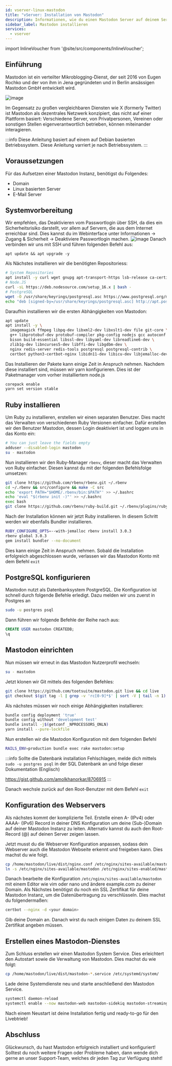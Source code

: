 ```yaml
---
id: vserver-linux-mastodon
title: "vServer: Installation von Mastodon"
description: Informationen, wie du einen Mastodon Server auf deinem Server von ZAP-Hosting einrichten kannst - ZAP-Hosting.com Dokumentation
sidebar_label: Mastodon installieren
services:
  - vserver
---
```


import InlineVoucher from '@site/src/components/InlineVoucher';

## Einführung

Mastodon ist ein verteilter Mikroblogging-Dienst, der seit 2016 von Eugen Rochko und der von ihm in Jena gegründeten und in Berlin ansässigen Mastodon GmbH entwickelt wird.

![image](https://user-images.githubusercontent.com/32127408/207198152-fa6ca1e6-b845-4fd8-83d9-cc4a8fb91f9f.png)

Im Gegensatz zu großen vergleichbaren Diensten wie X (formerly Twitter) ist Mastodon als dezentrales Netzwerk konzipiert, das nicht auf einer Plattform basiert:
Verschiedene Server, von Privatpersonen, Vereinen oder sonstigen Stellen eigenverantwortlich betrieben, können miteinander interagieren.

:::info
Diese Anleitung basiert auf einem auf Debian basierten Betriebssystem. Diese Anleitung varriert je nach Betriebssystem.
:::

<InlineVoucher />

## Voraussetzungen
Für das Aufsetzen einer Mastodon Instanz, benötigst du Folgendes:
- Domain
- Linux basierten Server
- E-Mail Server

## Systemvorbereitung
Wir empfehlen, das Deaktivieren vom Passwortlogin über SSH, da dies ein Sicherheitsrisiko darstellt, vor allem auf Servern, die aus dem Internet erreichbar sind. Dies kannst du im Webinterface unter Informationen -> Zugang & Sicherheit -> Deaktiviere Passwortlogin machen. 
![image](https://user-images.githubusercontent.com/32127408/207198356-d36eeb4d-647c-4102-9d09-dcaebd8a29b5.png)
Danach verbinden wir uns mit SSH und führen folgenden Befehl aus:
```
apt update && apt upgrade -y
```

Als Nächstes installieren wir die benötigten Repositoriess:
```bash
# System Repositories
apt install -y curl wget gnupg apt-transport-https lsb-release ca-certificates
# Node.JS
curl -sL https://deb.nodesource.com/setup_16.x | bash -
# PostgreSQL
wget -O /usr/share/keyrings/postgresql.asc https://www.postgresql.org/media/keys/ACCC4CF8.asc
echo "deb [signed-by=/usr/share/keyrings/postgresql.asc] http://apt.postgresql.org/pub/repos/apt $(lsb_release -cs)-pgdg main" > /etc/apt/sources.list.d/postgresql.list
```

Daraufhin installieren wir die ersten Abhängigkeiten von Mastodon:
```bash
apt update
apt install -y \
  imagemagick ffmpeg libpq-dev libxml2-dev libxslt1-dev file git-core \
  g++ libprotobuf-dev protobuf-compiler pkg-config nodejs gcc autoconf \
  bison build-essential libssl-dev libyaml-dev libreadline6-dev \
  zlib1g-dev libncurses5-dev libffi-dev libgdbm-dev \
  nginx redis-server redis-tools postgresql postgresql-contrib \
  certbot python3-certbot-nginx libidn11-dev libicu-dev libjemalloc-dev
```

Das Installieren der Pakete kann einige Zeit in Anspruch nehmen. Nachdem diese installiert sind, müssen wir yarn konfigurieren. Dies ist der Paketmanager vom vorher installiertem node.js
```bash
corepack enable
yarn set version stable
```

## Ruby installieren 
Um Ruby zu installieren, erstellen wir einen separaten Benutzer. Dies macht das Verwalten von verschiedenen Ruby Versionen einfacher. Dafür erstellen wir den Benutzer Mastodon, dessen Login deaktiviert ist und loggen uns in das Konto ein:
```bash
# You can just leave the fields empty
adduser --disabled-login mastodon
su - mastodon
```

Nun installieren wir den Ruby-Manager `rbenv`, dieser macht das Verwalten von Ruby einfacher. Diesen kannst du mit der folgenden Befehlsfolge umsetzen:
```bash
git clone https://github.com/rbenv/rbenv.git ~/.rbenv
cd ~/.rbenv && src/configure && make -C src
echo 'export PATH="$HOME/.rbenv/bin:$PATH"' >> ~/.bashrc
echo 'eval "$(rbenv init -)"' >> ~/.bashrc
exec bash
git clone https://github.com/rbenv/ruby-build.git ~/.rbenv/plugins/ruby-build
```
Nach der Installation können wir jetzt Ruby installieren. In diesem Schritt werden wir ebenfalls Bundler installieren.
```bash
RUBY_CONFIGURE_OPTS=--with-jemalloc rbenv install 3.0.3
rbenv global 3.0.3
gem install bundler --no-document
```
Dies kann einige Zeit in Anspruch nehmen. Sobald die Installation erfolgreich abgeschlossen wurde, verlassen wir das Mastodon Konto mit dem Befehl `exit`

## PostgreSQL konfigurieren
Mastodon nutzt als Datenbanksystem PostgreSQL. Die Konfiguration ist schnell durch folgende Befehle erledigt. Dazu melden wir uns zuerst in Postgres an
```bash
sudo -u postgres psql
```

Dann führen wir folgende Befehle der Reihe nach aus:
```sql
CREATE USER mastodon CREATEDB;
\q
```

## Mastodon einrichten
Nun müssen wir erneut in das Mastodon Nutzerprofil wechseln:
```bash
su - mastodon
```
Jetzt klonen wir Git mittels des folgenden Befehles:
```bash
git clone https://github.com/tootsuite/mastodon.git live && cd live
git checkout $(git tag -l | grep -v 'rc[0-9]*$' | sort -V | tail -n 1)
```
Als nächstes müssen wir noch einige Abhängigkeiten installieren:
```bash
bundle config deployment 'true'
bundle config without 'development test'
bundle install -j$(getconf _NPROCESSORS_ONLN)
yarn install --pure-lockfile
```

Nun erstellen wir die Mastodon Konfiguration mit dem folgenden Befehl
```bash
RAILS_ENV=production bundle exec rake mastodon:setup
```
:::info
Sollte die Datenbank installation Fehlschlagen, melde dich mittels `sudo -u postgres psql` in der SQL Datenbank an und folge dieser Dokumentation (Englisch) 

https://gist.github.com/amolkhanorkar/8706915
:::

Danach wechsle zurück auf den Root-Benutzer mit dem Befehl `exit`

## Konfiguration des Webservers
Als nächstes kommt der komplizierte Teil. Erstelle einen A- (IPv4) oder AAAA- (IPv6) Record in deiner DNS Konfiguration um deine (Sub-)Domain auf deiner Mastodon Instanz zu leiten. Alternativ kannst du auch den Root-Record (@) auf deinen Server zeigen lassen.

Jetzt musst du die Webserver Konfiguration anpassen, sodass dein Webserver auch die Mastodon Webseite erkennt und freigeben kann. Dies machst du wie folgt.
```bash
cp /home/mastodon/live/dist/nginx.conf /etc/nginx/sites-available/mastodon
ln -s /etc/nginx/sites-available/mastodon /etc/nginx/sites-enabled/mastodon
```

Danach bearbeite die Konfiguration `/etc/nginx/sites-available/mastodon` mit einem Editor wie vim oder nano und ändere example.com zu deiner Domain.
Als Nächstes benötigst du noch ein SSL Zertifikat für deine Mastodon Instanz, um die Datenübertragung zu verschlüsseln. Dies machst du folgendermaßen:
```bash
certbot --nginx -d <your domain>
```
Gib deine Domain an. Danach wirst du nach einigen Daten zu deinem SSL Zertifikat angeben müssen. 

## Erstellen eines Mastodon-Dienstes
Zum Schluss erstellen wir einen Mastodon System Service. Dies erleichtert den Autostart sowie die Verwaltung von Mastodon. Dies machst du wie folgt: 
```sh
cp /home/mastodon/live/dist/mastodon-*.service /etc/systemd/system/
```

Lade deine Systemdienste neu und starte anschließend den Mastodon Service. 
```sh
systemctl daemon-reload
systemctl enable --now mastodon-web mastodon-sidekiq mastodon-streaming
```

Nach einem Neustart ist deine Installation fertig und ready-to-go für den Livebtrieb! 


## Abschluss

Glückwunsch, du hast Mastodon erfolgreich installiert und konfiguriert! Solltest du noch weitere Fragen oder Probleme haben, dann wende dich gerne an unser Support-Team, welches dir jeden Tag zur Verfügung steht! 